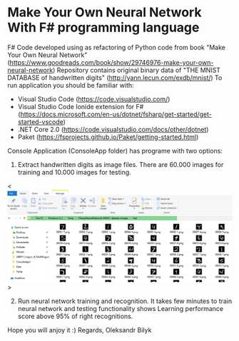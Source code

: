 # Make Your Own Neural Network With F# programming language
F# Code developed using as refactoring of Python code from book "Make Your Own Neural Network" (https://www.goodreads.com/book/show/29746976-make-your-own-neural-network)
Repository contains original binary data of "THE MNIST DATABASE of handwritten digits" (http://yann.lecun.com/exdb/mnist/)
To run application you should be familiar with:
- Visual Studio Code (https://code.visualstudio.com/)
- Visual Studio Code Ionide extension for F# (https://docs.microsoft.com/en-us/dotnet/fsharp/get-started/get-started-vscode)
- .NET Core 2.0 (https://code.visualstudio.com/docs/other/dotnet)
- Paket (https://fsprojects.github.io/Paket/getting-started.html)

Console Application (ConsoleApp folder) has programe with two options:
1. Extract handwritten digits as image files. There are 60.000 images for training and 10.000 images for testing.

<![Extracted files](https://github.com/oleksandr-bilyk/MakeYourOwnNeuralNetwork/blob/master/doc/ExtractedFiles.png)>

2. Run neural network training and recognition. It takes few minutes to train neural network and testing functionality shows Learning performance score above 95% of right recognitions.

Hope you will anjoy it :) 
Regards, Oleksandr Bilyk
